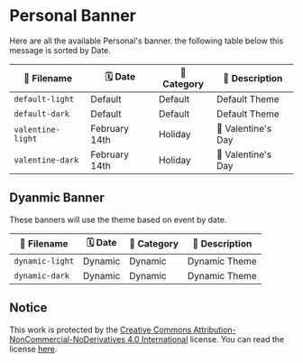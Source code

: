 # Personal Banner
Here are all the available Personal's banner. the following table below this message is sorted by Date.

| 📃 Filename       | 🗓️ Date       | 📔 Category | 📜 Description     |
| ----------------- | ------------- | ----------- | ------------------ |
| `default-light`   | Default       | Default     | Default Theme      |
| `default-dark`    | Default       | Default     | Default Theme      |
| `valentine-light` | February 14th | Holiday     | 💖 Valentine's Day |
| `valentine-dark`  | February 14th | Holiday     | 💖 Valentine's Day |

## Dyanmic Banner
These banners will use the theme based on event by date.

| 📃 Filename             | 🗓️ Date | 📔 Category | 📜 Description                     |
| ----------------------- | ------- | ----------- | ---------------------------------- |
| `dynamic-light`         | Dynamic | Dynamic     | Dynamic Theme                      |
| `dynamic-dark`          | Dynamic | Dynamic     | Dynamic Theme                      |

## Notice
This work is protected by the [Creative Commons Attribution-NonCommercial-NoDerivatives 4.0 International](https://creativecommons.org/licenses/by-nc-nd/4.0/) license. You can read the license [here](LICENSE.md).
